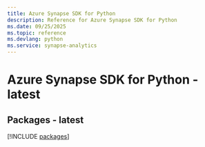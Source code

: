 ```yaml
---
title: Azure Synapse SDK for Python
description: Reference for Azure Synapse SDK for Python
ms.date: 09/25/2025
ms.topic: reference
ms.devlang: python
ms.service: synapse-analytics
---
```

# Azure Synapse SDK for Python - latest
## Packages - latest
[!INCLUDE [packages](synapse-index.md)]